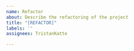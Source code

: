 ```yaml
---
name: Refactor
about: Describe the refactoring of the project
title: "[REFACTOR]"
labels: ''
assignees: TristanKatte

---
```



